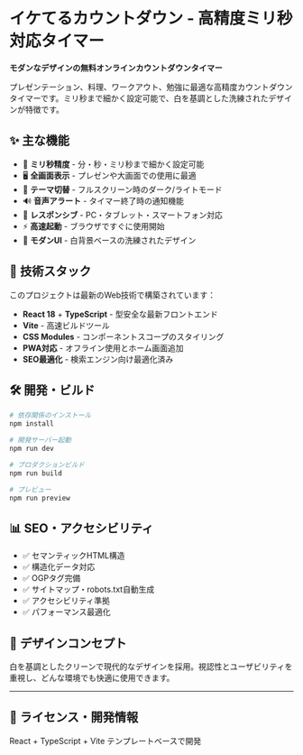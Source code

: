 # イケてるカウントダウン - 高精度ミリ秒対応タイマー

**モダンなデザインの無料オンラインカウントダウンタイマー**

プレゼンテーション、料理、ワークアウト、勉強に最適な高精度カウントダウンタイマーです。ミリ秒まで細かく設定可能で、白を基調とした洗練されたデザインが特徴です。

## ✨ 主な機能

- 🎯 **ミリ秒精度** - 分・秒・ミリ秒まで細かく設定可能
- 🖥️ **全画面表示** - プレゼンや大画面での使用に最適
- 🌙 **テーマ切替** - フルスクリーン時のダーク/ライトモード
- 🔊 **音声アラート** - タイマー終了時の通知機能
- 📱 **レスポンシブ** - PC・タブレット・スマートフォン対応
- ⚡ **高速起動** - ブラウザですぐに使用開始
- 🎨 **モダンUI** - 白背景ベースの洗練されたデザイン

## 🚀 技術スタック

このプロジェクトは最新のWeb技術で構築されています：

- **React 18** + **TypeScript** - 型安全な最新フロントエンド
- **Vite** - 高速ビルドツール
- **CSS Modules** - コンポーネントスコープのスタイリング
- **PWA対応** - オフライン使用とホーム画面追加
- **SEO最適化** - 検索エンジン向け最適化済み

## 🛠️ 開発・ビルド

```bash
# 依存関係のインストール
npm install

# 開発サーバー起動
npm run dev

# プロダクションビルド
npm run build

# プレビュー
npm run preview
```

## 📊 SEO・アクセシビリティ

- ✅ セマンティックHTML構造
- ✅ 構造化データ対応
- ✅ OGPタグ完備
- ✅ サイトマップ・robots.txt自動生成
- ✅ アクセシビリティ準拠
- ✅ パフォーマンス最適化

## 🎨 デザインコンセプト

白を基調としたクリーンで現代的なデザインを採用。視認性とユーザビリティを重視し、どんな環境でも快適に使用できます。

---

## 📝 ライセンス・開発情報

React + TypeScript + Vite テンプレートベースで開発
